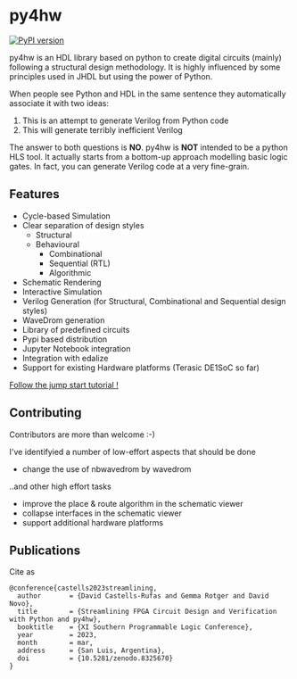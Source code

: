 # py4hw

[![PyPI version](https://badge.fury.io/py/py4hw.svg)](https://badge.fury.io/py/py4hw)

py4hw is an HDL library based on python to create digital circuits (mainly) following a structural design methodology. 
It is highly influenced by some principles used in JHDL but using the power of Python.

When people see Python and HDL in the same sentence they automatically associate it with two ideas:

1. This is an attempt to generate Verilog from Python code
2. This will generate terribly inefficient Verilog

The answer to both questions is **NO**.
py4hw is **NOT** intended to be a python HLS tool. It actually starts from a bottom-up approach modelling basic logic gates.
In fact, you can generate Verilog code at a very fine-grain.
 
## Features ##

- Cycle-based Simulation
- Clear separation of design styles 
   - Structural
   - Behavioural
      - Combinational
      - Sequential (RTL)
      - Algorithmic
- Schematic Rendering
- Interactive Simulation
- Verilog Generation (for Structural, Combinational and Sequential design styles)
- WaveDrom generation
- Library of predefined circuits
- Pypi based distribution
- Jupyter Notebook integration
- Integration with edalize
- Support for existing Hardware platforms (Terasic DE1SoC so far)


[Follow the jump start tutorial !](tutorial/README.md)


## Contributing ##

Contributors are more than welcome :-)

I've identifyied a number of low-effort aspects that should be done

- change the use of nbwavedrom by wavedrom

..and other high effort tasks

- improve the place & route algorithm in the schematic viewer
- collapse interfaces in the schematic viewer
- support additional hardware platforms 


## Publications ##

Cite as
```
@conference{castells2023streamlining,
  author       = {David Castells-Rufas and Gemma Rotger and David Novo},
  title        = {Streamlining FPGA Circuit Design and Verification with Python and py4hw},
  booktitle    = {XI Southern Programmable Logic Conference},
  year         = 2023,
  month        = mar,
  address      = {San Luis, Argentina},
  doi          = {10.5281/zenodo.8325670}
}
```
